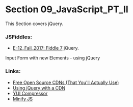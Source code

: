 # Section 09_JavaScript_PT_II

This Section covers jQuery.

### JSFiddles:

 * [E-12_Fall_2017: Fiddle 7](https://jsfiddle.net/RMFrenette/2Lefxkcd/) jQuery.


 Input Form with new Elements - using jQuery
 
### Links:

 * [Free Open Source CDNs (That You'll Actually Use)](https://www.maxcdn.com/blog/free-open-source-cdns/)
 * [Using jQuery with a CDN](http://jquery.com/download/#using-jquery-with-a-cdn)
 * [YUI Compressor](http://developer.yahoo.com/yui/compressor/)
 * [Minify JS](http://www.minifyjs.com/)
